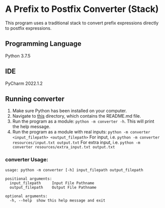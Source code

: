 # A Prefix to Postfix Converter (Stack)

This program uses a traditional stack to convert prefix expressions directly to postfix expressions.

## Programming Language

Python 3.7.5

## IDE

PyCharm 2022.1.2

## Running converter

1. Make sure Python has been installed on your computer.
2. Navigate to [this](.) directory, which contains the README.md file.
3. Run the program as a module: `python -m converter -h`. This will print the help message.
4. Run the program as a module with real inputs: `python -m converter <input_filepath> <output_filepath>`
   For input, i.e. `python -m converter resources/input.txt output.txt`
   For extra input, i.e. `python -m converter resources/extra_input.txt output.txt`

### converter Usage:

```commandline
usage: python -m converter [-h] input_filepath output_filepath

positional arguments:
  input_filepath     Input File Pathname
  output_filepath    Output File Pathname

optional arguments:
  -h, --help  show this help message and exit
```
